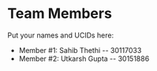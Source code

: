 # Team Members

Put your names and UCIDs here:

- Member #1: Sahib Thethi -- 30117033
- Member #2: Utkarsh Gupta -- 30151886
